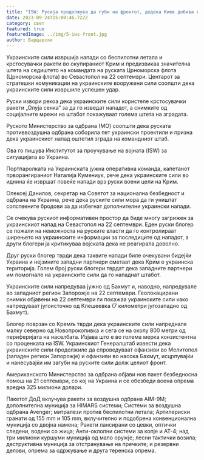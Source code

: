```yaml
---
title: "ISW: Русија продолжува да губи на фронтот, додека Киев добива воена помош"
date: 2023-09-24T15:00:46.722Z
category: свет
featured: true
featuredImage: ../img/5-iws-front.jpg
author: Вардарски
---
```

Украинските сили извршија напади со беспилотни летала и крстосувачки ракети во окупираниот Крим и предизвикаа значителна штета на седиштето на командата на руската Црноморска флота (Црноморска флота) во Севастопол на 22 септември. Центарот за стратешки комуникации на украинските вооружени сили соопшти дека украинските сили извршиле успешен удар.

Руски извори рекоа дека украинските сили користеле крстосувачки ракети „Олуја сенка“ за да го изведат нападот, а снимките од социјалните мрежи на штабот покажуваат голема штета на зградата.

Руското Министерство за одбрана (МО) соопшти дека руската противвоздушна одбрана соборила пет украински проектили и призна дека украинскиот напад оштетил зграда на командниот штаб.

Ова го пишува Институтот за проучување на војната (ISW) за ситуацијата во Украина.

Портпаролката на Украинската јужна оперативна команда, капетанот прворангираниот Наталија Кумениук, рече дека украинските сили во иднина ќе извршат повеќе напади врз руски воени цели на Крим.

Олексеј Данилов, секретар на Советот за национална безбедност и одбрана на Украина, рече дека руските сили мора да ги уништат сопствените бродови за да избегнат дополнителни украински напади.

Се очекува рускиот информативен простор да биде многу загрижен за украинскиот напад на Севастопол на 22 септември. Еден руски блогер се пожали на неможноста на руските власти да го контролираат ширењето на украинските информации за последиците од нападот, а други блогери ја критикуваа војската дека не реагирала доволно.

Друг руски блогер тврди дека таквите напади биле очекувани бидејќи Украина и нејзините западни партнери сметаат дека Крим е украинска територија. Голем број руски блогери тврдат дека западните партнери им помогнале на украинските сили да го нападнат штабот.

Украинските сили напредуваа јужно од Бахмут и, наводно, напредувале во западниот регион Запорожје на 22 септември. Геолокацирани снимки објавени на 22 септември ги покажаа украинските сили како напредуваат југоисточно од Клешеевка (7 километри југозападно од Бахмут).

Блогер поврзан со Кремљ тврди дека украинските сили напреднале малку северно од Новопрокопивка и сега се на околу 800 метри од периферијата на населбата. Изјава што е во голема мерка конзистентна со проценката на ISW. Украинскиот Генералштаб извести дека украинските сили продолжиле да спроведуваат офанзиви во Мелитопол (западен регион Запорожје) и офанзиви во насока Бахмут, исцрпувајќи и нанесувајќи им загуби на руските сили долж целиот фронт.

Американското Министерство за одбрана објави нов пакет безбедносна помош на 21 септември, со кој на Украина и се обезбеди воена опрема вредна 325 милиони долари.

Пакетот ДоД вклучува ракети за воздушна одбрана AIM-9M; дополнителна муниција за HIMARS системи; Системи за воздушна одбрана Avenger; митралези против беспилотни летала; Артилериски гранати од 155 mm и 105 mm, вклучително и подобрена конвенционална муниција со двојна намена; Ракети лансирани со цевки, оптички следени, водени со жица; Анти-оклопни системи за копје и АТ-4; над три милиони куршуми муниција од мало оружје; лесни тактички возила; деструктивна муниција за отстранување на пречките; и резервни делови, опрема за одржување и друга теренска опрема.
